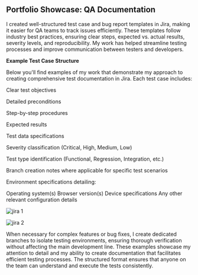 ## Portfolio Showcase: QA Documentation

I created well-structured test case and bug report templates in Jira, making it easier for QA teams to track issues efficiently. These templates follow industry best practices, ensuring clear steps, expected vs. actual results, severity levels, and reproducibility. My work has helped streamline testing processes and improve communication between testers and developers.

**Example Test Case Structure**

Below you'll find examples of my work that demonstrate my approach to creating comprehensive test documentation in Jira. Each test case includes:

Clear test objectives

Detailed preconditions

Step-by-step procedures

Expected results

Test data specifications

Severity classification (Critical, High, Medium, Low)

Test type identification (Functional, Regression, Integration, etc.)

Branch creation notes where applicable for specific test scenarios



Environment specifications detailing:

Operating system(s)
Browser version(s)
Device specifications
Any other relevant configuration details



![jira 1](https://github.com/user-attachments/assets/d84782f3-2c9f-4adc-af84-79f593719a84)





![jira 2](https://github.com/user-attachments/assets/0c989f0d-9af7-459d-936d-097968e1f729)



When necessary for complex features or bug fixes, I create dedicated branches to isolate testing environments, ensuring thorough verification without affecting the main development line.
These examples showcase my attention to detail and my ability to create documentation that facilitates efficient testing processes. The structured format ensures that anyone on the team can understand and execute the tests consistently.
